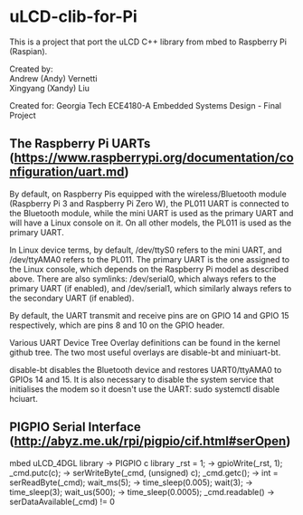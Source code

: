 # uLCD-clib-for-Pi
This is a project that port the uLCD C++ library from mbed to Raspberry Pi (Raspian).

Created by:
<br>Andrew (Andy) Vernetti
<br>Xingyang (Xandy) Liu

Created for:
Georgia Tech ECE4180-A Embedded Systems Design - Final Project

## The Raspberry Pi UARTs (https://www.raspberrypi.org/documentation/configuration/uart.md)

By default, on Raspberry Pis equipped with the wireless/Bluetooth module (Raspberry Pi 3 and Raspberry Pi Zero W), the PL011 UART is connected to the Bluetooth module, while the mini UART is used as the primary UART and will have a Linux console on it. On all other models, the PL011 is used as the primary UART.

In Linux device terms, by default, /dev/ttyS0 refers to the mini UART, and /dev/ttyAMA0 refers to the PL011. The primary UART is the one assigned to the Linux console, which depends on the Raspberry Pi model as described above. There are also symlinks: /dev/serial0, which always refers to the primary UART (if enabled), and /dev/serial1, which similarly always refers to the secondary UART (if enabled).

By default, the UART transmit and receive pins are on GPIO 14 and GPIO 15 respectively, which are pins 8 and 10 on the GPIO header.

Various UART Device Tree Overlay definitions can be found in the kernel github tree. The two most useful overlays are disable-bt and miniuart-bt.

disable-bt disables the Bluetooth device and restores UART0/ttyAMA0 to GPIOs 14 and 15. It is also necessary to disable the system service that initialises the modem so it doesn't use the UART: sudo systemctl disable hciuart.

## PIGPIO Serial Interface (http://abyz.me.uk/rpi/pigpio/cif.html#serOpen)
mbed uLCD_4DGL library      ->      PIGPIO c library
_rst = 1;                   ->      gpioWrite(_rst, 1); 
_cmd.putc(c);               ->      serWriteByte(_cmd, (unsigned) c);
_cmd.getc();                ->      int = serReadByte(_cmd);
wait_ms(5);                 ->      time_sleep(0.005);
wait(3);                    ->      time_sleep(3);
wait_us(500);               ->      time_sleep(0.0005);
_cmd.readable()             ->      serDataAvailable(_cmd) != 0
